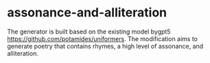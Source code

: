 # assonance-and-alliteration
The generator is built based on the existing model bygpt5 https://github.com/potamides/uniformers. The modification aims to generate poetry that contains rhymes, a high level of assonance, and alliteration. 
